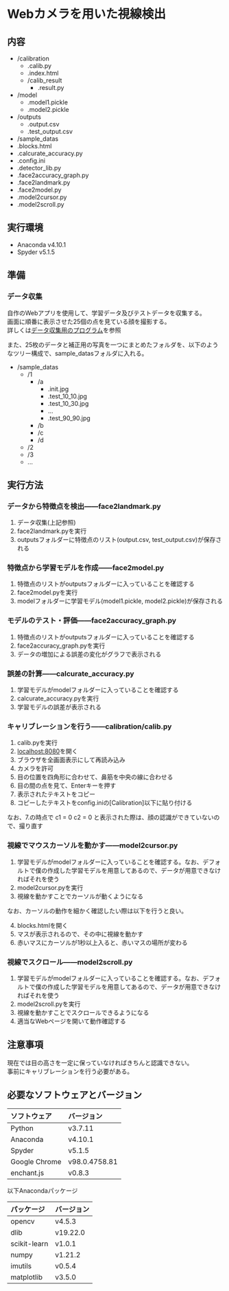 # Webカメラを用いた視線検出

## 内容

+ /calibration
    + .calib.py
    + .index.html
    + /calib_result
        + .result.py
+ /model
    + .model1.pickle
    + .model2.pickle
+ /outputs
    + .output.csv
    + .test_output.csv
+ /sample_datas
+ .blocks.html
+ .calcurate_accuracy.py
+ .config.ini
+ .detector_lib.py
+ .face2accuracy_graph.py
+ .face2landmark.py
+ .face2model.py
+ .model2cursor.py
+ .model2scroll.py

## 実行環境

- Anaconda v4.10.1
- Spyder v5.1.5

## 準備

### データ収集

自作のWebアプリを使用して、学習データ及びテストデータを収集する。  
画面に順番に表示させた25個の点を見ている顔を撮影する。  
詳しくは[データ収集用のプログラム](https://github.com/shotaro27/facephoto)を参照

また、25枚のデータと補正用の写真を一つにまとめたフォルダを、以下のようなツリー構成で、sample_datasフォルダに入れる。

+ /sample_datas
    + /1
        + /a
            + .init.jpg
            + .test_10_10.jpg
            + .test_10_30.jpg
            + ...
            + .test_90_90.jpg
        + /b
        + /c
        + /d
    + /2
    + /3
    + ...

## 実行方法

### データから特徴点を検出――face2landmark.py
1. データ収集(上記参照)
2. face2landmark.pyを実行
3. outputsフォルダーに特徴点のリスト(output.csv, test_output.csv)が保存される

### 特徴点から学習モデルを作成――face2model.py
1. 特徴点のリストがoutputsフォルダーに入っていることを確認する
2. face2model.pyを実行
3. modelフォルダーに学習モデル(model1.pickle, model2.pickle)が保存される

### モデルのテスト・評価――face2accuracy_graph.py
1. 特徴点のリストがoutputsフォルダーに入っていることを確認する
2. face2accuracy_graph.pyを実行
3. データの増加による誤差の変化がグラフで表示される

### 誤差の計算――calcurate_accuracy.py
1. 学習モデルがmodelフォルダーに入っていることを確認する
2. calcurate_accuracy.pyを実行
3. 学習モデルの誤差が表示される

### キャリブレーションを行う――calibration/calib.py
1. calib.pyを実行
2. [localhost:8080](http://localhost:8080/)を開く
3. ブラウザを全画面表示にして再読み込み
4. カメラを許可
5. 目の位置を四角形に合わせて、鼻筋を中央の線に合わせる
6. 目の間の点を見て、Enterキーを押す
7. 表示されたテキストをコピー
8. コピーしたテキストをconfig.iniの[Calibration]以下に貼り付ける

なお、7.の時点で
c1 = 0
c2 = 0
と表示された際は、顔の認識ができていないので、撮り直す

### 視線でマウスカーソルを動かす――model2cursor.py
1. 学習モデルがmodelフォルダーに入っていることを確認する。なお、デフォルトで僕の作成した学習モデルを用意してあるので、データが用意できなければそれを使う
2. model2cursor.pyを実行
3. 視線を動かすことでカーソルが動くようになる

なお、カーソルの動作を細かく確認したい際は以下を行うと良い。

4. blocks.htmlを開く
5. マスが表示されるので、その中に視線を動かす
6. 赤いマスにカーソルが1秒以上入ると、赤いマスの場所が変わる

### 視線でスクロール――model2scroll.py
1. 学習モデルがmodelフォルダーに入っていることを確認する。なお、デフォルトで僕の作成した学習モデルを用意してあるので、データが用意できなければそれを使う
2. model2scroll.pyを実行
3. 視線を動かすことでスクロールできるようになる
4. 適当なWebページを開いて動作確認する

## 注意事項

現在では目の高さを一定に保っていなければきちんと認識できない。  
事前にキャリブレーションを行う必要がある。

## 必要なソフトウェアとバージョン

|   ソフトウェア  |  バージョン  |
|:--------------|:---------------|
| Python        | v3.7.11        |
| Anaconda      | v4.10.1        |
| Spyder        | v5.1.5         |
| Google Chrome | v98.0.4758.81  |
| enchant.js    | v0.8.3         |

以下Anacondaパッケージ

|   パッケージ  |  バージョン  |
|:--------------|:---------------|
| opencv        | v4.5.3         |
| dlib          | v19.22.0       |
| scikit-learn  | v1.0.1         |
| numpy         | v1.21.2        |
| imutils       | v0.5.4         |
| matplotlib    | v3.5.0         |